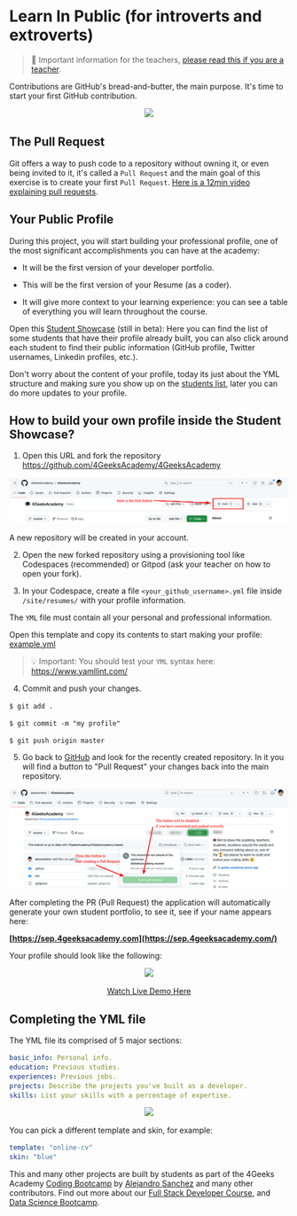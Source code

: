  # Learn In Public (for introverts and extroverts)

> 🚨 Important information for the teachers, [please read this if you are a teacher](https://github.com/4GeeksAcademy/learn-in-public/blob/master/TEACHERS_INSTRUCTIONS.md).

Contributions are GitHub's bread-and-butter, the main purpose. It's time to start your first GitHub contribution. 

<p align="center"><img src="https://github.com/4GeeksAcademy/learn-in-public/blob/master/resume.png?raw=true" height="400" /></p>
 
## The Pull Request

Git offers a way to push code to a repository without owning it, or even being invited to it, it's called a `Pull Request` and the main goal of this exercise is to create your first `Pull Request`. [Here is a 12min video explaining pull requests](https://www.youtube.com/watch?v=_NrSWLQsDL4).

## Your Public Profile
  
During this project, you will start building your professional profile, one of the most significant accomplishments you can have at the academy:

- It will be the first version of your developer portfolio.

- This will be the first version of your Resume (as a coder).
  
- It will give more context to your learning experience: you can see a table of everything you will learn throughout the course.
  
Open this [Student Showcase](https://sep.4geeksacademy.com/) (still in beta): Here you can find the list of some students that have their profile already built, you can also click around each student to find their public information (GitHub profile, Twitter usernames, Linkedin profiles, etc.).
  
Don't worry about the content of your profile, today its just about the YML structure and making sure you show up on the [students list](https://sep.4geeksacademy.com/), later you can do more updates to your profile.

## How to build your own profile inside the Student Showcase?

1. Open this URL and fork the repository https://github.com/4GeeksAcademy/4GeeksAcademy

  ![fork button](https://github.com/4GeeksAcademy/4GeeksAcademy/blob/master/site/src/static/fork_button.png?raw=true)
  
  A new repository will be created in your account.
  
2. Open the new forked repository using a provisioning tool like Codespaces (recommended) or Gitpod (ask your teacher on how to open your fork).
  
3. In your Codespace, create a file `<your_github_username>.yml` file inside `/site/resumes/` with your profile information. 

  The `YML` file must contain all your personal and professional information. 
  
  Open this template and copy its contents to start making your profile: [example.yml](https://github.com/4GeeksAcademy/4GeeksAcademy/blob/master/site/resumes/example.yml)
  
  > 💡 Important: You should test your `YML` syntax here: https://www.yamllint.com/

4. Commit and push your changes.

  `$ git add .`
  
  `$ git commit -m "my profile"`
  
  `$ git push origin master`
  
5. Go back to [GitHub](https://github.com) and look for the recently created repository. In it you will find a button to "Pull Request" your changes back into the main repository.

  ![pull request button](https://github.com/4GeeksAcademy/4GeeksAcademy/blob/master/site/src/static/pull_request_button.png?raw=true)


After completing the PR (Pull Request) the application will automatically generate your own student portfolio, to see it, see if your name appears here: 

**[https://sep.4geeksacademy.com](https://sep.4geeksacademy.com/)**

Your profile should look like the following:

<p align="center">
  <img height="350" src="https://breathecode.herokuapp.com/v1/media/file/preview-resume-png">
</p>

<p align="center">
  <a href="https://sep.4geeksacademy.com/84mulville/profile?lang=en&theme=white" target="_blank">Watch Live Demo Here</a>
</p>

## Completing the YML file

The YML file its comprised of 5 major sections: 

```yml
basic_info: Personal info.
education: Previous studies.
experiences: Previous jobs.
projects: Describe the projects you've built as a developer.
skills: List your skills with a percentage of expertise.
```


<p align="center">
  <img height="350" src="https://breathecode.herokuapp.com/v1/media/file/preview-png">
</p>

You can pick a different template and skin, for example:

```yml
template: "online-cv"
skin: "blue"
```

This and many other projects are built by students as part of the 4Geeks Academy [Coding Bootcamp](https://4geeksacademy.com/us/coding-bootcamp) by [Alejandro Sanchez](https://twitter.com/alesanchezr) and many other contributors. Find out more about our [Full Stack Developer Course](https://4geeksacademy.com/us/coding-bootcamps/part-time-full-stack-developer), and [Data Science Bootcamp](https://4geeksacademy.com/us/coding-bootcamps/datascience-machine-learning).
